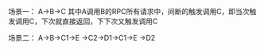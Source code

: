 场景一：
        A->B->C
 其中A调用B的RPC所有请求中，间断的触发调用C，即当次触发调用C，下次就直接返回，下下次又触发调用C

场景二：
        A->B->C1->E
            ->C2->D1->C1->E
                ->D2

